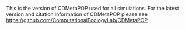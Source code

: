 This is the version of CDMetaPOP used for all simulations. 
For the latest version and citation information of CDMetaPOP please see https://github.com/ComputationalEcologyLab/CDMetaPOP
